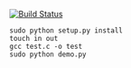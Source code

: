 
[![Build Status](https://travis-ci.org/QingdaoU/Judger.svg?branch=master)](https://travis-ci.org/QingdaoU/Judger)

```
sudo python setup.py install
touch in out
gcc test.c -o test
sudo python demo.py
```
